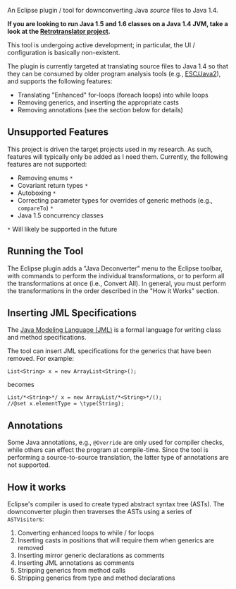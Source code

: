 An Eclipse plugin / tool for downconverting Java _source_ files to Java 1.4.

**If you are looking to run Java 1.5 and 1.6 classes on a Java 1.4 JVM, take a look at the [Retrotranslator project](http://retrotranslator.sourceforge.net/).**

This tool is undergoing active development; in particular, the UI / configuration is basically non-existent.

The plugin is currently targeted at translating source files to Java 1.4 so that they can be consumed by older program analysis tools (e.g., [ESC/Java2](http://secure.ucd.ie/products/opensource/ESCJava2/)), and supports the following features:

  * Translating "Enhanced" for-loops (foreach loops) into while loops
  * Removing generics, and inserting the appropriate casts
  * Removing annotations (see the section below for details)

## Unsupported Features ##

This project is driven the target projects used in my research. As such, features will typically only be added as I need them. Currently, the following features are not supported:

  * Removing enums `*`
  * Covariant return types `*`
  * Autoboxing `*`
  * Correcting parameter types for overrides of generic methods (e.g., `compareTo`) `*`
  * Java 1.5 concurrency classes

`*` Will likely be supported in the future

## Running the Tool ##

The Eclipse plugin adds a "Java Deconverter" menu to the Eclipse toolbar, with commands to perform the individual transformations, or to perform all the transformations at once (i.e., Convert All). In general, you must perform the transformations in the order described in the "How it Works" section.

## Inserting JML Specifications ##

The [Java Modeling Language (JML)](http://www.cs.ucf.edu/~leavens/JML/) is a formal language for writing class and method specifications.

The tool can insert JML specifications for the generics that have been removed. For example:

```
List<String> x = new ArrayList<String>();
```

becomes

```
List/*<String>*/ x = new ArrayList/*<String>*/();
//@set x.elementType = \type(String);
```

## Annotations ##

Some Java annotations, e.g., `@Override` are only used for compiler checks, while others can effect the program at compile-time. Since the tool is performing a source-to-source translation, the latter type of annotations are not supported.

## How it works ##

Eclipse's compiler is used to create typed abstract syntax tree (ASTs). The downconverter plugin then traverses the ASTs using a series of `ASTVisitor`s:

  1. Converting enhanced loops to while / for loops
  1. Inserting casts in positions that will require them when generics are removed
  1. Inserting mirror generic declarations as comments
  1. Inserting JML annotations as comments
  1. Stripping generics from method calls
  1. Stripping generics from type and method declarations

